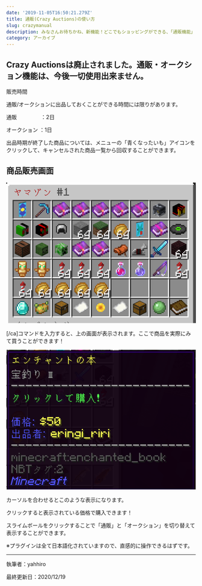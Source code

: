 ```yaml
---
date: '2019-11-05T16:50:21.279Z'
title: 通販(Crazy Auctions)の使い方
slug: crazymanual
description: みなさんお待ちかね、新機能！どこでもショッピングができる、「通販機能」をご紹介いたします！
category: アーカイブ
---
```

## Crazy Auctionsは廃止されました。通販・オークション機能は、今後一切使用出来ません。

販売時間

通販/オークションに出品しておくことができる時間には限りがあります。

通販　 　　 　：2日

オークション ：1日

出品時期が終了した商品については、メニューの「青くなったいも」アイコンをクリックして、キャンセルされた商品一覧から回収することができます。

## 商品販売画面

![](/img/ah-flow2.png)

\[/ca]コマンドを入力すると、上の画面が表示されます。ここで商品を実際にみて買うことができます！

![](/img/ah-flow1.png)

カーソルを合わせるとこのような表示になります。

クリックすると表示されている価格で購入できます！

スライムボールをクリックすることで「通販」と「オークション」を切り替えて表示することができます。

※プラグインは全て日本語化されていますので、直感的に操作できるはずです。

- - -

執筆者：yahhiro

最終更新日：2020/12/19

<!--最終更新 eringi_riri -->
